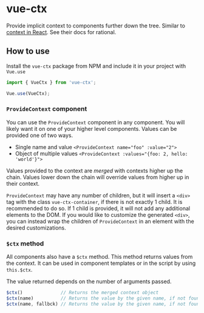 # vue-ctx

Provide implicit context to components further down the tree. Similar to [context in React](https://reactjs.org/docs/context.html). See their docs for rational.

## How to use

Install the `vue-ctx` package from NPM and include it in your project with `Vue.use`

```js
import { VueCtx } from 'vue-ctx';

Vue.use(VueCtx);
```

### `ProvideContext` component

You can use the `ProvideContext` component in any component. You will likely want it on one of your higher level components. Values can be provided one of two ways.

- Single name and value `<ProvideContext name="foo" :value="2">`
- Object of multiple values `<ProvideContext :values="{foo: 2, hello: 'world'}">`

Values provided to the context are *merged* with contexts higher up the chain. Values lower down the chain will override values from higher up in their context.

`ProvideContext` may have any number of children, but it will insert a `<div>` tag with the class `vue-ctx-container`, if there is not exactly 1 child. It is recommended to do so. If 1 child is provided, it will not add any additional elements to the DOM. If you would like to customize the generated `<div>`, you can instead wrap the children of `ProvideContext` in an element with the desired customizations.

### `$ctx` method

All components also have a `$ctx` method. This method returns values from the context. It can be used in component templates or in the script by using `this.$ctx`.

The value returned depends on the number of arguments passed.

```js
$ctx()              // Returns the merged context object
$ctx(name)          // Returns the value by the given name, if not found, it returns undefined.
$ctx(name, fallbck) // Returns the value by the given name, if not found, it returns the fallback.
```
